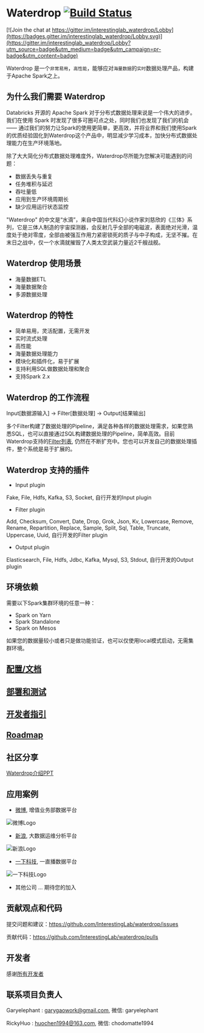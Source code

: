 # Waterdrop [![Build Status](https://travis-ci.org/InterestingLab/waterdrop.svg?branch=master)](https://travis-ci.org/InterestingLab/waterdrop)

[![Join the chat at https://gitter.im/interestinglab_waterdrop/Lobby](https://badges.gitter.im/interestinglab_waterdrop/Lobby.svg)](https://gitter.im/interestinglab_waterdrop/Lobby?utm_source=badge&utm_medium=badge&utm_campaign=pr-badge&utm_content=badge)

Waterdrop 是一个`非常易用`，`高性能`，能够应对`海量数据`的`实时`数据处理产品，构建于Apache Spark之上。

## 为什么我们需要 Waterdrop

Databricks 开源的 Apache Spark 对于分布式数据处理来说是一个伟大的进步。我们在使用 Spark 时发现了很多可圈可点之处，同时我们也发现了我们的机会 —— 通过我们的努力让Spark的使用更简单，更高效，并将业界和我们使用Spark的优质经验固化到Waterdrop这个产品中，明显减少学习成本，加快分布式数据处理能力在生产环境落地。

除了大大简化分布式数据处理难度外，Waterdrop尽所能为您解决可能遇到的问题：
* 数据丢失与重复
* 任务堆积与延迟
* 吞吐量低
* 应用到生产环境周期长
* 缺少应用运行状态监控


"Waterdrop" 的中文是“水滴”，来自中国当代科幻小说作家刘慈欣的《三体》系列，它是三体人制造的宇宙探测器，会反射几乎全部的电磁波，表面绝对光滑，温度处于绝对零度，全部由被强互作用力紧密锁死的质子与中子构成，无坚不摧。在末日之战中，仅一个水滴就摧毁了人类太空武装力量近2千艘战舰。

## Waterdrop 使用场景

* 海量数据ETL
* 海量数据聚合
* 多源数据处理

## Waterdrop 的特性

* 简单易用，灵活配置，无需开发
* 实时流式处理
* 高性能
* 海量数据处理能力
* 模块化和插件化，易于扩展
* 支持利用SQL做数据处理和聚合
* 支持Spark 2.x

## Waterdrop 的工作流程

Input[数据源输入] -> Filter[数据处理] -> Output[结果输出]

多个Filter构建了数据处理的Pipeline，满足各种各样的数据处理需求，如果您熟悉SQL，也可以直接通过SQL构建数据处理的Pipeline，简单高效。目前Waterdrop支持的[Filter列表](zh-cn/configuration/filter-plugin), 仍然在不断扩充中。您也可以开发自己的数据处理插件，整个系统是易于扩展的。

## Waterdrop 支持的插件

* Input plugin

Fake, File, Hdfs, Kafka, S3, Socket, 自行开发的Input plugin

* Filter plugin

Add, Checksum, Convert, Date, Drop, Grok, Json, Kv, Lowercase, Remove, Rename, Repartition, Replace, Sample, Split, Sql, Table, Truncate, Uppercase, Uuid, 自行开发的Filter plugin

* Output plugin

Elasticsearch, File, Hdfs, Jdbc, Kafka, Mysql, S3, Stdout, 自行开发的Output plugin

## 环境依赖

需要以下Spark集群环境的任意一种：
* Spark on Yarn
* Spark Standalone
* Spark on Mesos

如果您的数据量较小或者只是做功能验证，也可以仅使用local模式启动，无需集群环境。

## [配置/文档](zh-cn/configuration/base)

## [部署和测试](zh-cn/deployment)

## [开发者指引](zh-cn/developing-plugin)

## [Roadmap](zh-cn/roadmap)

## 社区分享

[Waterdrop介绍PPT](http://slides.com/garyelephant/waterdrop/fullscreen?token=GKrQoxJi)

## 应用案例

* [微博](https://weibo.com), 增值业务部数据平台

![微博Logo](https://img.t.sinajs.cn/t5/style/images/staticlogo/groups3.png?version=f362a1c5be520a15)

* [新浪](http://www.sina.com.cn/), 大数据运维分析平台

![新浪Logo](http://ir.sina.com/media_files/IROL/12/121288/imges/logo.png)

* [一下科技](https://www.yixia.com/), 一直播数据平台

![一下科技Logo](https://imgaliyuncdn.miaopai.com/static20131031/miaopai20140729/new_yixia/static/imgs/logo.png)

* 其他公司 ... 期待您的加入

## 贡献观点和代码

提交问题和建议：https://github.com/InterestingLab/waterdrop/issues

贡献代码：https://github.com/InterestingLab/waterdrop/pulls

## 开发者

感谢[所有开发者](https://github.com/InterestingLab/waterdrop/graphs/contributors)

## 联系项目负责人

Garyelephant : garygaowork@gmail.com, 微信: garyelephant

RickyHuo : huochen1994@163.com, 微信: chodomatte1994
